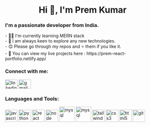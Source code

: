 <h1 align="center">Hi 👋, I'm Prem Kumar</h1>

<h3 >I'm a passionate developer from India.</h3>
- 👨‍💻 I'm currently learning MERN stack <br>
- 🔎 I am always keen to explore any new technologies. <br>
- 😊 Please go through my repos and ⭐ them if you like it. <br>
- 🔗 You can view my live projects here : https://prem-react-portfolio.netlify.app/

<h3 align="left">Connect with me:</h3>
<p align="left">
    <a href="https://linkedin.com/in/premforreal" target="blank">
        <img align="center" src="https://www.svgrepo.com/show/138936/linkedin.svg" alt="linkedin" height="30" width="40" />
    </a>
    <a href="mailto:premalakuntah@gmail.com">
        <img align="center" src="https://www.svgrepo.com/show/223047/gmail.svg" alt="gmail" height="30" width="40">
    </a>
</p>

<h3 align="left">Languages and Tools:</h3>

<p align="left">   
<img src="https://www.svgrepo.com/show/355081/js.svg" alt="javascript" width="40" height="40"/> 
<img src="https://s3.dualstack.us-east-2.amazonaws.com/pythondotorg-assets/media/files/python-logo-only.svg" alt="python" width="40" height="40"/> 
<img src="https://www.svgrepo.com/show/354259/react.svg" alt="react" width="40" height="40"/> 
<img src="https://www.svgrepo.com/show/303266/nodejs-icon-logo.svg" alt="node" width="40" height="40">
<img src="https://www.svgrepo.com/show/303251/mysql-logo.svg" alt="mysql" width="50" height="50">
<img src="https://www.svgrepo.com/show/373845/mongo.svg" alt="mysql" width="50" height="50">
<img src="https://www.svgrepo.com/show/374118/tailwind.svg" alt="tailwind" width="40" height="40"> 
<img src="https://www.svgrepo.com/show/303481/css-3-logo.svg" alt="css3" width="40" height="40"/> 
<img src="https://www.svgrepo.com/show/183637/html5.svg" alt="html5" width="40" height="40"/> 
<img src="https://www.vectorlogo.zone/logos/git-scm/git-scm-icon.svg" alt="git" width="40" height="40"/>
</p>

